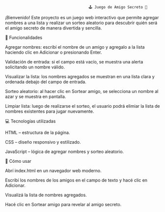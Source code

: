                                           🕹️ Juego de Amigo Secreto 🤫

¡Bienvenido! Este proyecto es un juego web interactivo que permite agregar nombres a una lista y realizar un sorteo aleatorio para descubrir quién será el amigo secreto de manera divertida y sencilla.


📝 Funcionalidades

Agregar nombres: escribí el nombre de un amigo y agregalo a la lista haciendo clic en Adicionar o presionando Enter.

Validación de entrada: si el campo está vacío, se muestra una alerta solicitando un nombre válido.

Visualizar la lista: los nombres agregados se muestran en una lista clara y ordenada debajo del campo de entrada.

Sorteo aleatorio: al hacer clic en Sortear amigo, se selecciona un nombre al azar y se muestra en pantalla.

Limpiar lista: luego de realizarse el sorteo, el usuario podrá elimiar la lista de nombres existentes para jugar nuevamente.  



💻 Tecnologías utilizadas

HTML – estructura de la página.

CSS – diseño responsivo y estilizado.

JavaScript – lógica de agregar nombres y sorteo aleatorio.



🚀 Cómo usar

Abrí index.html en un navegador web moderno.

Escribí los nombres de los amigos en el campo de texto y hacé clic en Adicionar.

Visualizá la lista de nombres agregados.

Hacé clic en Sortear amigo para revelar al amigo secreto.



